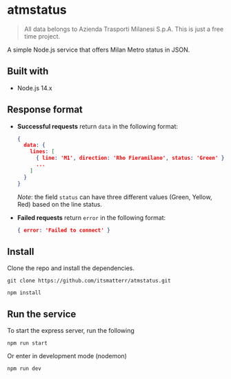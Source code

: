 # atmstatus
> All data belongs to Azienda Trasporti Milanesi S.p.A. This is just a free time project.

A simple Node.js service that offers Milan Metro status in JSON.

## Built with
* Node.js 14.x

## Response format
- **Successful requests** return `data` in the following format:
  ```json
  {
    data: {
      lines: [
        { line: 'M1', direction: 'Rho Fieramilano', status: 'Green' },
        ...
      ]
    }
  }
  ```
  *Note*: the field `status` can have three different values (Green, Yellow, Red) based on the line status.
  
- **Failed requests** return `error` in the following format:
  ```json
  { error: 'Failed to connect' }
  ```

## Install
Clone the repo and install the dependencies.
```
git clone https://github.com/itsmatterr/atmstatus.git
```
```
npm install
```
## Run the service
To start the express server, run the following
```
npm run start
```
Or enter in development mode (nodemon)
```
npm run dev
```
